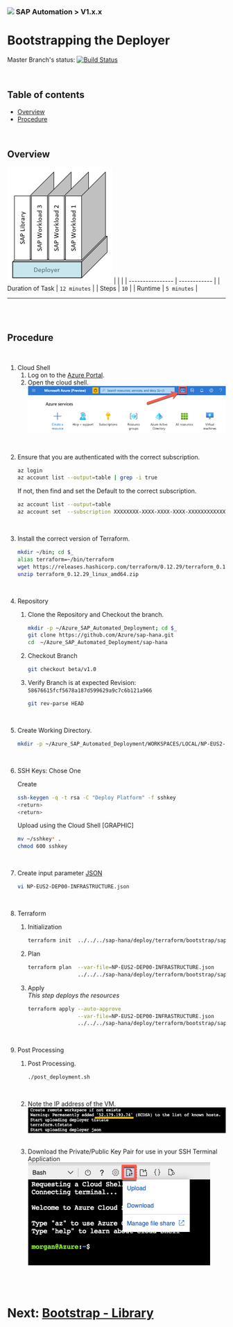 ### <img src="../../../../documentation/assets/UnicornSAPBlack256x256.png" width="64px"> SAP Automation > V1.x.x <!-- omit in toc -->
# Bootstrapping the Deployer <!-- omit in toc -->

Master Branch's status: [![Build Status](https://dev.azure.com/azuresaphana/Azure-SAP-HANA/_apis/build/status/Azure.sap-hana?branchName=master&api-version=5.1-preview.1)](https://dev.azure.com/azuresaphana/Azure-SAP-HANA/_build/latest?definitionId=6&branchName=master)

<br/>

## Table of contents <!-- omit in toc -->

- [Overview](#overview)
- [Procedure](#procedure)

<br/>

## Overview

![Block2](assets/Block2.png)
|                  |              |
| ---------------- | ------------ |
| Duration of Task | `12 minutes` |
| Steps            | `10`         |
| Runtime          | `5 minutes`  |

---

<br/><br/>

## Procedure

<br/>

1. Cloud Shell
   1. Log on to the [Azure Portal](https://portal.azure.com).
   2. Open the cloud shell.
      <br/>![Cloud Shell](assets/CloudShell1.png)

<br/>

2. Ensure that you are authenticated with the correct subscription.
    ```bash
    az login
    az account list --output=table | grep -i true
    ```

    If not, then find and set the Default to the correct subscription.

    ```bash
    az account list --output=table
    az account set  --subscription XXXXXXXX-XXXX-XXXX-XXXX-XXXXXXXXXXXX
    ```

<br/>

3. Install the correct version of Terraform.
    ```bash
    mkdir ~/bin; cd $_
    alias terraform=~/bin/terraform
    wget https://releases.hashicorp.com/terraform/0.12.29/terraform_0.12.29_linux_amd64.zip
    unzip terraform_0.12.29_linux_amd64.zip
    ```

<br/>

4. Repository
   1. Clone the Repository and Checkout the branch.
        ```bash
        mkdir -p ~/Azure_SAP_Automated_Deployment; cd $_
        git clone https://github.com/Azure/sap-hana.git
        cd  ~/Azure_SAP_Automated_Deployment/sap-hana
        ```

    2. Checkout Branch
        ```bash
        git checkout beta/v1.0
        ```

    3. Verify Branch is at expected Revision: `58676615fcf5678a187d599629a9c7c6b121a966`
        ```bash
        git rev-parse HEAD
        ```

<br/>

5. Create Working Directory.
    ```bash
    mkdir -p ~/Azure_SAP_Automated_Deployment/WORKSPACES/LOCAL/NP-EUS2-DEP00-INFRASTRUCTURE; cd $_
    ```

<br/>

6. SSH Keys: Chose One

   Create
    ```bash
    ssh-keygen -q -t rsa -C "Deploy Platform" -f sshkey
    <return>
    <return>
    ```
    
    Upload using the Cloud Shell [GRAPHIC]
    ```bash
    mv ~/sshkey* .
    chmod 600 sshkey
    ```

<br/>

7. Create input parameter [JSON](templates/NP-EUS2-DEP00-INFRASTRUCTURE.json)
    ```bash
    vi NP-EUS2-DEP00-INFRASTRUCTURE.json
    ```

<br/>

8. Terraform
    1. Initialization
       ```bash
       terraform init  ../../../sap-hana/deploy/terraform/bootstrap/sap_deployer/
       ```

    2. Plan
       ```bash
       terraform plan  --var-file=NP-EUS2-DEP00-INFRASTRUCTURE.json                    \
                       ../../../sap-hana/deploy/terraform/bootstrap/sap_deployer/
       ```

    3. Apply
       <br/>
       *This step deploys the resources*
       ```bash
       terraform apply --auto-approve                                                  \
                       --var-file=NP-EUS2-DEP00-INFRASTRUCTURE.json                    \
                       ../../../sap-hana/deploy/terraform/bootstrap/sap_deployer/
       ```

<br/>

9. Post Processing
    1. Post Processing.
       ```bash
       ./post_deployment.sh
       ```
       <br/>

    2. Note the IP address of the VM.
       <br/>![IP Address](assets/CloudShell3.png)
       <br/><br/>

    3. Download the Private/Public Key Pair for use in your SSH Terminal Application
       <br/>![Download File](assets/CloudShell2.png)
       <br/><br/><br/><br/>


# Next: [Bootstrap - Library](02-bootstrap-library.md) <!-- omit in toc -->
